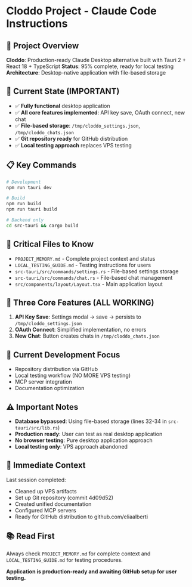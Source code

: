 # Cloddo Project - Claude Code Instructions

## 🎯 Project Overview
**Cloddo**: Production-ready Claude Desktop alternative built with Tauri 2 + React 18 + TypeScript
**Status**: 95% complete, ready for local testing
**Architecture**: Desktop-native application with file-based storage

## 🚀 Current State (IMPORTANT)
- ✅ **Fully functional** desktop application
- ✅ **All core features implemented**: API key save, OAuth connect, new chat
- ✅ **File-based storage**: `/tmp/cloddo_settings.json`, `/tmp/cloddo_chats.json`
- ✅ **Git repository ready** for GitHub distribution
- ✅ **Local testing approach** replaces VPS testing

## 📋 Key Commands
```bash
# Development
npm run tauri dev

# Build
npm run build
npm run tauri build

# Backend only
cd src-tauri && cargo build
```

## 🧠 Critical Files to Know
- `PROJECT_MEMORY.md` - Complete project context and status
- `LOCAL_TESTING_GUIDE.md` - Testing instructions for users
- `src-tauri/src/commands/settings.rs` - File-based settings storage
- `src-tauri/src/commands/chat.rs` - File-based chat management
- `src/components/layout/Layout.tsx` - Main application layout

## 🎯 Three Core Features (ALL WORKING)
1. **API Key Save**: Settings modal → save → persists to `/tmp/cloddo_settings.json`
2. **OAuth Connect**: Simplified implementation, no errors
3. **New Chat**: Button creates chats in `/tmp/cloddo_chats.json`

## 🔧 Current Development Focus
- Repository distribution via GitHub
- Local testing workflow (NO MORE VPS testing)
- MCP server integration
- Documentation optimization

## ⚠️ Important Notes
- **Database bypassed**: Using file-based storage (lines 32-34 in `src-tauri/src/lib.rs`)
- **Production ready**: User can test as real desktop application
- **No browser testing**: Pure desktop application approach
- **Local testing only**: VPS approach abandoned

## 🚀 Immediate Context
Last session completed:
- Cleaned up VPS artifacts
- Set up Git repository (commit 4d09d52)
- Created unified documentation
- Configured MCP servers
- Ready for GitHub distribution to github.com/eliaalberti

## 📚 Read First
Always check `PROJECT_MEMORY.md` for complete context and `LOCAL_TESTING_GUIDE.md` for testing procedures.

**Application is production-ready and awaiting GitHub setup for user testing.**